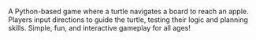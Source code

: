 A Python-based game where a turtle navigates a board to reach an apple. Players input directions to guide the turtle, testing their logic and planning skills. Simple, fun, and interactive gameplay for all ages!

